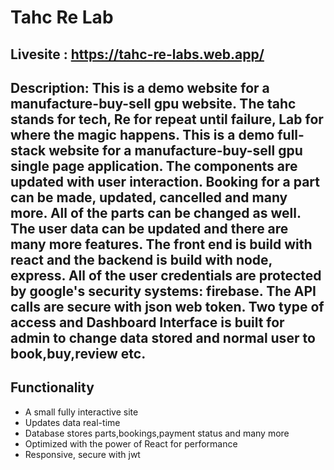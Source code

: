 # Tahc Re Lab
## Livesite : https://tahc-re-labs.web.app/

## Description: This is a demo website for a manufacture-buy-sell gpu website. The tahc stands for tech, Re for repeat until failure, Lab for where the magic happens. This is a demo full-stack website for a manufacture-buy-sell gpu single page application. The components are updated with user interaction. Booking for a part can be made, updated, cancelled and many more. All of the parts can be changed as well. The user data can be updated and there are many more features. The front end is build with react and the backend is build with node, express. All of the user credentials are protected by google's security systems: firebase. The API calls are secure with json web token. Two type of access and Dashboard Interface is built for admin to change data stored and normal user to book,buy,review etc.

## Functionality
- A small fully interactive site
- Updates data real-time
- Database stores parts,bookings,payment status and many more
- Optimized with the power of React for performance
- Responsive, secure with jwt